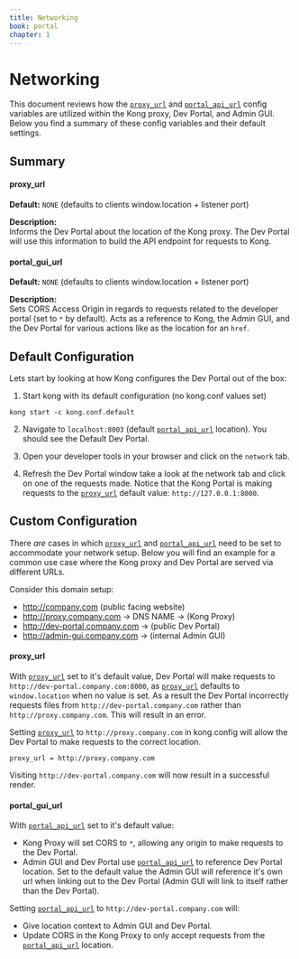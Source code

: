 ```yaml
---
title: Networking
book: portal
chapter: 1
---
```


# Networking

This document reviews how the [`proxy_url`](/docs/latest/developer-portal/property-reference#proxy_url)
and [`portal_api_url`](/docs/latest/developer-portal/property-reference#portal_api_url) config variables are utilized within the Kong proxy, Dev Portal, and Admin GUI. Below you find a summary of these config variables and their default settings.

## Summary

#### proxy_url

**Default:** `NONE` (defaults to clients window.location + listener port)
  
**Description:**  
Informs the Dev Portal about the location of the Kong proxy. The Dev Portal will use this information to build the API endpoint for requests to Kong.

#### portal_gui_url

**Default:** `NONE` (defaults to clients window.location + listener port)

**Description:**    
Sets CORS Access Origin in regards to requests related to the developer portal (set to `*` by default).  Acts as a reference to Kong, the Admin GUI, and the Dev Portal for various actions like as the location for an `href`.


## Default Configuration

Lets start by looking at how Kong configures the Dev Portal out of the box:

1. Start kong with its default configuration (no kong.conf values set)

```
kong start -c kong.conf.default
```

2. Navigate to `localhost:8003` (default [`portal_api_url`](/docs/latest/developer-portal/property-reference#portal_api_url) location).  You should see the Default Dev Portal.

3. Open your developer tools in your browser and click on the `network` tab.

4. Refresh the Dev Portal window take a look at the network tab and click on one of the requests made.  Notice that the Kong Portal is making requests to the [`proxy_url`](/docs/latest/developer-portal/property-reference#proxy_url) default value: `http://127.0.0.1:8000`.


## Custom Configuration

There _are_ cases in which [`proxy_url`](/docs/latest/developer-portal/property-reference#proxy_url) and [`portal_api_url`](/docs/latest/developer-portal/property-reference#portal_api_url) need to be set to accommodate your network setup.  Below you will find an example for a common use case where the Kong proxy and Dev Portal are served via different URLs.

Consider this domain setup:

- http://company.com (public facing website)
- http://proxy.company.com -> DNS NAME -> (Kong Proxy)
- http://dev-portal.company.com -> (public Dev Portal)
- http://admin-gui.company.com -> (internal Admin GUI)


#### proxy_url

With [`proxy_url`](/docs/latest/developer-portal/property-reference#proxy_url) set to it's default value, Dev Portal will make requests to `http://dev-portal.company.com:8000`, as [`proxy_url`](/docs/latest/developer-portal/property-reference#proxy_url) defaults to `window.location` when no value is set.  As a result the Dev Portal incorrectly requests files from `http://dev-portal.company.com` rather than `http://proxy.company.com`. This will result in an error.

Setting [`proxy_url`](/docs/latest/developer-portal/property-reference#proxy_url) to `http://proxy.company.com` in kong.config will allow the Dev Portal to make requests to the correct location.  

```
proxy_url = http://proxy.company.com
```

Visiting `http://dev-portal.company.com` will now result in a successful render.


#### portal_gui_url

With [`portal_api_url`](/docs/latest/developer-portal/property-reference#portal_api_url) set to it's default value:

  - Kong Proxy will set CORS to `*`, allowing any origin to make requests to the Dev Portal.
  - Admin GUI and Dev Portal use [`portal_api_url`](/docs/latest/developer-portal/property-reference#portal_api_url) to reference Dev Portal location. Set to the default value the Admin GUI will reference it's own url when linking out to the Dev Portal (Admin GUI will link to itself rather than the Dev Portal).

Setting [`portal_api_url`](/docs/latest/developer-portal/property-reference#portal_api_url) to `http://dev-portal.company.com` will:

  - Give location context to Admin GUI and Dev Portal.
  - Update CORS in the Kong Proxy to only accept requests from the [`portal_api_url`](/docs/latest/developer-portal/property-reference#portal_api_url) location.

